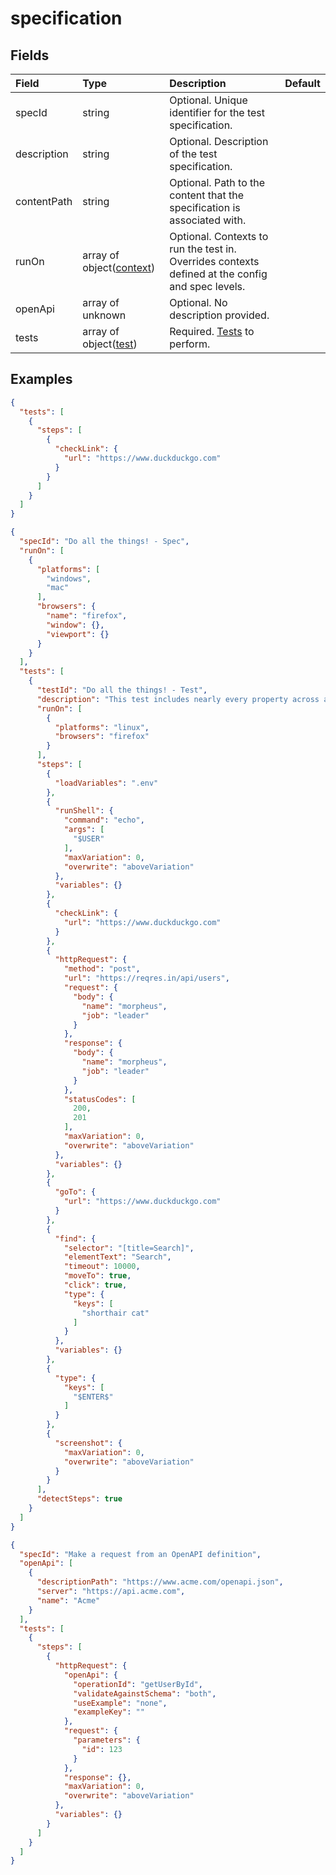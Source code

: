 
# specification



## Fields

Field | Type | Description | Default
:-- | :-- | :-- | :--
specId | string | Optional. Unique identifier for the test specification. | 
description | string | Optional. Description of the test specification. | 
contentPath | string | Optional. Path to the content that the specification is associated with. | 
runOn | array of object([context](/docs/references/schemas/context)) | Optional. Contexts to run the test in. Overrides contexts defined at the config and spec levels. | 
openApi | array of unknown | Optional. No description provided. | 
tests | array of object([test](/docs/references/schemas/test)) | Required. [Tests](test) to perform. | 

## Examples

```json
{
  "tests": [
    {
      "steps": [
        {
          "checkLink": {
            "url": "https://www.duckduckgo.com"
          }
        }
      ]
    }
  ]
}
```

```json
{
  "specId": "Do all the things! - Spec",
  "runOn": [
    {
      "platforms": [
        "windows",
        "mac"
      ],
      "browsers": {
        "name": "firefox",
        "window": {},
        "viewport": {}
      }
    }
  ],
  "tests": [
    {
      "testId": "Do all the things! - Test",
      "description": "This test includes nearly every property across all actions.",
      "runOn": [
        {
          "platforms": "linux",
          "browsers": "firefox"
        }
      ],
      "steps": [
        {
          "loadVariables": ".env"
        },
        {
          "runShell": {
            "command": "echo",
            "args": [
              "$USER"
            ],
            "maxVariation": 0,
            "overwrite": "aboveVariation"
          },
          "variables": {}
        },
        {
          "checkLink": {
            "url": "https://www.duckduckgo.com"
          }
        },
        {
          "httpRequest": {
            "method": "post",
            "url": "https://reqres.in/api/users",
            "request": {
              "body": {
                "name": "morpheus",
                "job": "leader"
              }
            },
            "response": {
              "body": {
                "name": "morpheus",
                "job": "leader"
              }
            },
            "statusCodes": [
              200,
              201
            ],
            "maxVariation": 0,
            "overwrite": "aboveVariation"
          },
          "variables": {}
        },
        {
          "goTo": {
            "url": "https://www.duckduckgo.com"
          }
        },
        {
          "find": {
            "selector": "[title=Search]",
            "elementText": "Search",
            "timeout": 10000,
            "moveTo": true,
            "click": true,
            "type": {
              "keys": [
                "shorthair cat"
              ]
            }
          },
          "variables": {}
        },
        {
          "type": {
            "keys": [
              "$ENTER$"
            ]
          }
        },
        {
          "screenshot": {
            "maxVariation": 0,
            "overwrite": "aboveVariation"
          }
        }
      ],
      "detectSteps": true
    }
  ]
}
```

```json
{
  "specId": "Make a request from an OpenAPI definition",
  "openApi": [
    {
      "descriptionPath": "https://www.acme.com/openapi.json",
      "server": "https://api.acme.com",
      "name": "Acme"
    }
  ],
  "tests": [
    {
      "steps": [
        {
          "httpRequest": {
            "openApi": {
              "operationId": "getUserById",
              "validateAgainstSchema": "both",
              "useExample": "none",
              "exampleKey": ""
            },
            "request": {
              "parameters": {
                "id": 123
              }
            },
            "response": {},
            "maxVariation": 0,
            "overwrite": "aboveVariation"
          },
          "variables": {}
        }
      ]
    }
  ]
}
```
